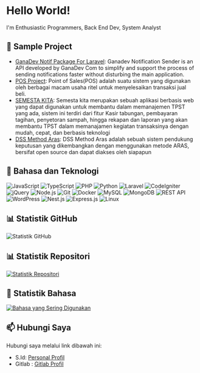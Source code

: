 # Hello World!
I'm Enthusiastic Programmers, Back End Dev, System Analyst

## 🚀 Sample Project

- [GanaDev Notif Package For Laravel](https://github.com/deyan-ardi/ganadev-notif): Ganadev Notification Sender is an API developed by GanaDev Com to simplify and support the process of sending notifications faster without disturbing the main application. 
- [POS Project](https://github.com/deyan-ardi/pos-project): Point of Sales(POS) adalah suatu sistem yang digunakan oleh berbagai macam usaha ritel untuk menyelesaikan transaksi jual beli. 
- [SEMESTA KITA](https://github.com/deyan-ardi/semesta-kita): Semesta kita merupakan sebuah aplikasi berbasis web yang dapat digunakan untuk membantu dalam memanajemen TPST yang ada, sistem ini terdiri dari fitur Kasir tabungan, pembayaran tagihan, penyetoran sampah, hingga rekapan dan laporan yang akan membantu TPST dalam memanajamen kegiatan transaksinya dengan mudah, cepat, dan berbasis teknologi
- [DSS Method Aras](https://github.com/deyan-ardi/sim-spk-aras): DSS Method Aras adalah sebuah sistem pendukung keputusan yang dikembangkan dengan menggunakan metode ARAS, bersifat open source dan dapat diakses oleh siapapun

## 🔧 Bahasa dan Teknologi
![JavaScript](https://img.shields.io/badge/-JavaScript-F7DF1E?style=flat&logo=javascript&logoColor=black)
![TypeScript](https://img.shields.io/badge/-TypeScript-3178C6?style=flat&logo=typescript&logoColor=white)
![PHP](https://img.shields.io/badge/-PHP-777BB4?style=flat&logo=php&logoColor=white)
![Python](https://img.shields.io/badge/-Python-3776AB?style=flat&logo=python&logoColor=white)
![Laravel](https://img.shields.io/badge/-Laravel-FF2D20?style=flat&logo=laravel&logoColor=white)
![CodeIgniter](https://img.shields.io/badge/-CodeIgniter-EE4323?style=flat&logo=codeigniter&logoColor=white)
![jQuery](https://img.shields.io/badge/-jQuery-0769AD?style=flat&logo=jquery&logoColor=white)
![Node.js](https://img.shields.io/badge/-Node.js-339933?style=flat&logo=node.js&logoColor=white)
![Git](https://img.shields.io/badge/-Git-F05032?style=flat&logo=git&logoColor=white)
![Docker](https://img.shields.io/badge/-Docker-2496ED?style=flat&logo=docker&logoColor=white)
![MySQL](https://img.shields.io/badge/-MySQL-4479A1?style=flat&logo=mysql&logoColor=white)
![MongoDB](https://img.shields.io/badge/-MongoDB-47A248?style=flat&logo=mongodb&logoColor=white)
![REST API](https://img.shields.io/badge/-REST%20API-009688?style=flat&logo=api&logoColor=white)
![WordPress](https://img.shields.io/badge/-WordPress-21759B?style=flat&logo=wordpress&logoColor=white)
![Nest.js](https://img.shields.io/badge/-Nest.js-E0234E?style=flat&logo=nestjs&logoColor=white)
![Express.js](https://img.shields.io/badge/-Express.js-000000?style=flat&logo=express&logoColor=white)
![Linux](https://img.shields.io/badge/-Linux-FCC624?style=flat&logo=linux&logoColor=white)

## 📊 Statistik GitHub
![Statistik GitHub](https://github-readme-stats.vercel.app/api?username=deyan-ardi&show_icons=true&count_private=true&hide=stars,issues&theme=radical)

## 📊 Statistik Repositori
[![Statistik Repositori](https://github-readme-stats.vercel.app/api?username=deyan-ardi&show_icons=true&theme=radical)](https://github.com/deyan-ardi)

## 🔧 Statistik Bahasa

[![Bahasa yang Sering Digunakan](https://github-readme-stats.vercel.app/api/top-langs/?username=deyan-ardi&langs_count=5&layout=compact&theme=radical)](https://github.com/deyan-ardi)

## 📫 Hubungi Saya

Hubungi saya melalui link dibawah ini:

- S.Id: [Personal Profil](https://s.id/deyan-ardi)
- Gitlab : [Gitlab Profil](https://gitlab.com/deyan-ardi)
